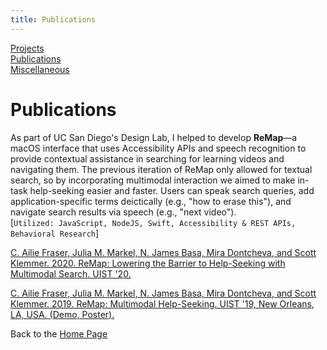 ```yaml
---
title: Publications
---
```

[Projects](../projects/projects.md)  
[Publications](/publications.md)  
[Miscellaneous](../miscellaneous/miscellaneous.md)  


# Publications

As part of UC San Diego's Design Lab, I helped to develop **ReMap**—a macOS interface that uses Accessibility APIs and speech recognition to provide contextual assistance in searching for learning videos and navigating them. The previous iteration of ReMap only allowed for textual search, so by incorporating multimodal interaction we aimed to make in-task help-seeking easier and faster. Users can speak search queries, add application-specific terms deictically (e.g., "how to erase this"), and navigate search results via speech (e.g., "next video").<br/>
[`Utilized: JavaScript, NodeJS, Swift, Accessibility & REST APIs, Behavioral Research`]

[C. Ailie Fraser, Julia M. Markel, N. James Basa, Mira Dontcheva, and Scott Klemmer. 2020. ReMap: Lowering the Barrier to Help-Seeking with Multimodal Search. UIST '20.](https://dl.acm.org/doi/10.1145/3379337.3415592)

[C. Ailie Fraser, Julia M. Markel, N. James Basa, Mira Dontcheva, and Scott Klemmer. 2019. ReMap: Multimodal Help-Seeking. UIST '19, New Orleans, LA, USA. (Demo, Poster).](https://dl.acm.org/doi/abs/10.1145/3332167.3356884)



Back to the [Home Page](/)
